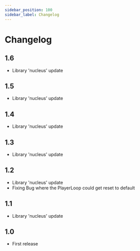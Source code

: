 ```yaml
---
sidebar_position: 100
sidebar_label: Changelog
---
```


# Changelog


## 1.6
- Library 'nucleus' update

## 1.5
- Library 'nucleus' update
  
## 1.4
- Library 'nucleus' update

## 1.3
- Library 'nucleus' update

## 1.2
- Library 'nucleus' update
- Fixing Bug where the PlayerLoop could get reset to default

## 1.1
- Library 'nucleus' update

## 1.0

- First release